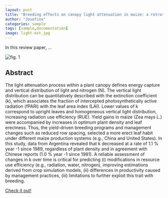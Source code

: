```yaml
---
layout: post
title: "Breeding effects on canopy light attenuation in maize: a retrospective and prospective analysis - JxB"
author: "Josefina"
categories: sample
tags: [sample,documentation]
image: light-ext.jpg
---
```


In this review paper, ...

![fig. 1](https://github.com/jlacasa/jlacasa.github.io/blob/0f1c549fd2a3820be038a688df07b4f8c82975d3/assets/img/jxb-fig1.png)

## Abstract

The light attenuation process within a plant canopy defines energy capture and vertical distribution of light and nitrogen (N). The vertical light distribution can be quantitatively described with the extinction coefficient (k), which associates the fraction of intercepted photosynthetically active radiation (fPARi) with the leaf area index (LAI). Lower values of k correspond to upright leaves and homogeneous vertical light distribution, increasing radiation use efficiency (RUE). Yield gains in maize (Zea mays L.) were accompanied by increases in optimum plant density and leaf erectness. Thus, the yield-driven breeding programs and management changes such as reduced row spacing, selected a more erect leaf habit under different maize production systems (e.g., China and United States). In this study, data from Argentina revealed that k decreased at a rate of 1.1 % year -1 since 1989, regardless of plant density and in agreement with Chinese reports (1.0 % year -1 since 1981). A reliable assessment of changes in k over time is critical for predicting (i) modifications in resource use efficiency (e.g., radiation, water, nitrogen), improving estimations derived from crop simulation models, (ii) differences in productivity caused by management practices, (iii) limitations to further exploit this trait with breeding.

[Check it out!](https://academic.oup.com/jxb/advance-article-abstract/doi/10.1093/jxb/erab503/6481165)
